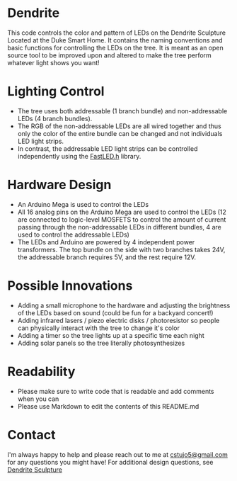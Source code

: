 # Dendrite

This code controls the color and pattern of LEDs on the Dendrite Sculpture Located at the Duke Smart Home. It contains the naming conventions and basic functions for controlling the LEDs on the tree. It is meant as an open source tool to be improved upon and altered to make the tree perform whatever light shows you want!

# Lighting Control
- The tree uses both addressable (1 branch bundle) and non-addressable LEDs (4 branch bundles).
- The RGB of the non-addressable LEDs are all wired together and thus only the color of the entire bundle can be changed and not individuals LED light strips.
- In contrast, the addressable LED light strips can be controlled independently using the [FastLED.h](https://github.com/FastLED/FastLED) library.

# Hardware Design
- An Arduino Mega is used to control the LEDs
- All 16 analog pins on the Arduino Mega are used to control the LEDs (12 are connected to logic-level MOSFETS to control the amount of current passing through the non-addressable LEDs in different bundles, 4 are used to control the addressable LEDs)
- The LEDs and Arduino are powered by 4 independent power transformers. The top bundle on the side with two branches takes 24V, the addressable branch requires 5V, and the rest require 12V.

# Possible Innovations
- Adding a small microphone to the hardware and adjusting the brightness of the LEDs based on sound (could be fun for a backyard concert!)
- Adding infrared lasers / piezo electric disks / photoresistor so people can physically interact with the tree to change it's color
- Adding a timer so the tree lights up at a specific time each night
- Adding solar panels so the tree literally photosynthesizes

# Readability
- Please make sure to write code that is readable and add comments when you can
- Please use Markdown to edit the contents of this README.md

# Contact
I'm always happy to help and please reach out to me at cstujo5@gmail.com for any questions you might have! For additional design questions, see [Dendrite Sculpture](https://connorjohnstonduke.wordpress.com/led-tree-sculpture/)
